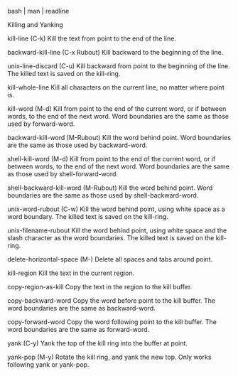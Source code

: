  bash | man | readline



Killing and Yanking
    
kill-line (C-k)
Kill the text from point to the end of the line.

backward-kill-line (C-x Rubout)
Kill backward to the beginning of the line.

unix-line-discard (C-u)
Kill backward from point to the beginning of the line. The killed text is saved on the kill-ring.

kill-whole-line
Kill all characters on the current line, no matter where point is.

kill-word (M-d)
Kill from point to the end of the current word, or if between words, to the end of the next word. 
Word boundaries are the same as those used by forward-word.

backward-kill-word (M-Rubout)
Kill the word behind point. Word boundaries are the same as those used by backward-word.

shell-kill-word (M-d)
Kill from point to the end of the current word, or if between words, to the end of the next word. 
Word boundaries are the same as those used by shell-forward-word.

shell-backward-kill-word (M-Rubout)
Kill the word behind point. Word boundaries are the same as those used by shell-backward-word.

unix-word-rubout (C-w)
Kill the word behind point, using white space as a word boundary. The killed text is saved on the kill-ring.

unix-filename-rubout
Kill the word behind point, using white space and the slash character as the word boundaries. The killed text is saved on the kill-ring.

delete-horizontal-space (M-\)
Delete all spaces and tabs around point.

kill-region
Kill the text in the current region.

copy-region-as-kill
Copy the text in the region to the kill buffer.

copy-backward-word
Copy the word before point to the kill buffer. The word boundaries are the same as backward-word.

copy-forward-word
Copy the word following point to the kill buffer. The word boundaries are the same as forward-word.

yank (C-y)
Yank the top of the kill ring into the buffer at point.

yank-pop (M-y)
Rotate the kill ring, and yank the new top. Only works following yank or yank-pop.